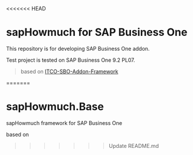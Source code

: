 <<<<<<< HEAD
# **sapHowmuch** for SAP Business One

This repository is for developing SAP Business One addon.

Test project is tested on SAP Business One 9.2 PL07.

> based on [ITCO-SBO-Addon-Framework](https://github.com/ITCompaniet/ITCO-SBO-Addon-Framework)

=======
# sapHowmuch.Base
sapHowmuch framework for SAP Business One

based on 
>>>>>>> Update README.md
